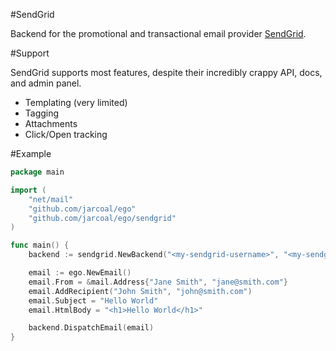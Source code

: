 #SendGrid

Backend for the promotional and transactional email provider [SendGrid](http://sendgrid.com/).

#Support

SendGrid supports most features, despite their incredibly crappy API, docs, and admin panel.

* Templating (very limited)
* Tagging
* Attachments
* Click/Open tracking

#Example

```go
package main

import (
	"net/mail"
	"github.com/jarcoal/ego"
	"github.com/jarcoal/ego/sendgrid"
)

func main() {
	backend := sendgrid.NewBackend("<my-sendgrid-username>", "<my-sendgrid-password>")

	email := ego.NewEmail()
	email.From = &mail.Address{"Jane Smith", "jane@smith.com"}
	email.AddRecipient("John Smith", "john@smith.com")
	email.Subject = "Hello World"
	email.HtmlBody = "<h1>Hello World</h1>"

	backend.DispatchEmail(email)
}
```